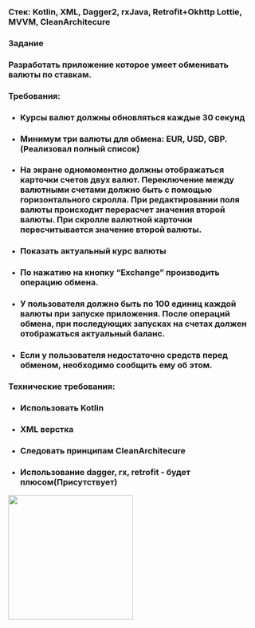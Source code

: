 ### Стек: Kotlin, XML, Dagger2, rxJava, Retrofit+Okhttp Lottie, MVVM, CleanArchitecure

### Задание
### Разработать приложение которое умеет обменивать валюты по ставкам.
### Требования:
* ### Курсы валют должны обновляться каждые 30 секунд
* ### Минимум три валюты для обмена: EUR, USD, GBP. (Реализовал полный список)
* ### На экране одномоментно должны отображаться карточки счетов двух валют. Переключение между валютными счетами должно быть с помощью горизонтального скролла. При редактировании поля валюты происходит перерасчет значения второй валюты. При скролле валютной карточки пересчитывается значение второй валюты.
* ### Показать актуальный курс валюты
* ### По нажатию на кнопку “Exchange” производить операцию обмена.
* ### У пользователя должно быть по 100 единиц каждой валюты при запуске приложения. После операций обмена, при последующих запусках на счетах должен отображаться актуальный баланс.
* ### Если у пользователя недостаточно средств перед обменом, необходимо сообщить ему об этом.
### Технические требования:
* ### Использовать Kotlin
* ### XML верстка
* ### Следовать принципам CleanArchitecure
* ### Использование dagger, rx, retrofit -  будет плюсом(Присутствует)

<img src="https://github.com/user-attachments/assets/66b45a9a-6030-462e-8089-1f2195cddefb" width="250">